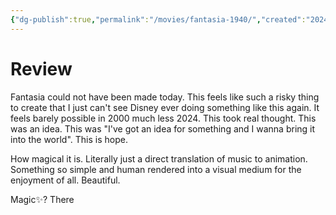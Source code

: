 ```yaml
---
{"dg-publish":true,"permalink":"/movies/fantasia-1940/","created":"2024-06-04","updated":"2024-06-20"}
---
```



# Review

Fantasia could not have been made today. This feels like such a risky thing to create that I just can't see Disney ever doing something like this again. It feels barely possible in 2000 much less 2024. This took real thought. This was an idea. This was "I've got an idea for something and I wanna bring it into the world". This is hope.

How magical it is. Literally just a direct translation of music to animation. Something so simple and human rendered into a visual medium for the enjoyment of all. Beautiful.

Magic✨? There
